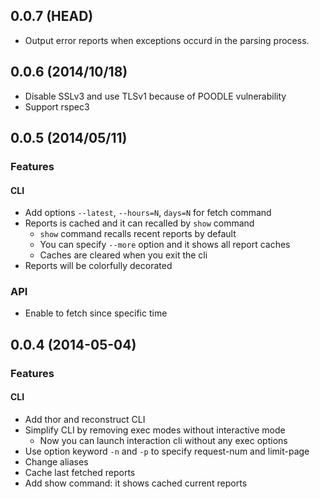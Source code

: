 ## 0.0.7 (HEAD)

* Output error reports when exceptions occurd in the parsing process.

## 0.0.6 (2014/10/18)

* Disable SSLv3 and use TLSv1 because of POODLE vulnerability
* Support rspec3

## 0.0.5 (2014/05/11)

### Features

#### CLI
* Add options `--latest`, `--hours=N`, `days=N` for fetch command
* Reports is cached and it can recalled by `show` command
  * `show` command recalls recent reports by default
  * You can specify `--more` option and it shows all report caches
  * Caches are cleared when you exit the cli
* Reports will be colorfully decorated

### API
* Enable to fetch since specific time

## 0.0.4 (2014-05-04)

### Features

#### CLI
* Add thor and reconstruct CLI
* Simplify CLI by removing exec modes without interactive mode
  * Now you can launch interaction cli without any exec options
* Use option keyword `-n` and `-p` to specify request-num and limit-page
* Change aliases
* Cache last fetched reports
* Add show command: it shows cached current reports

